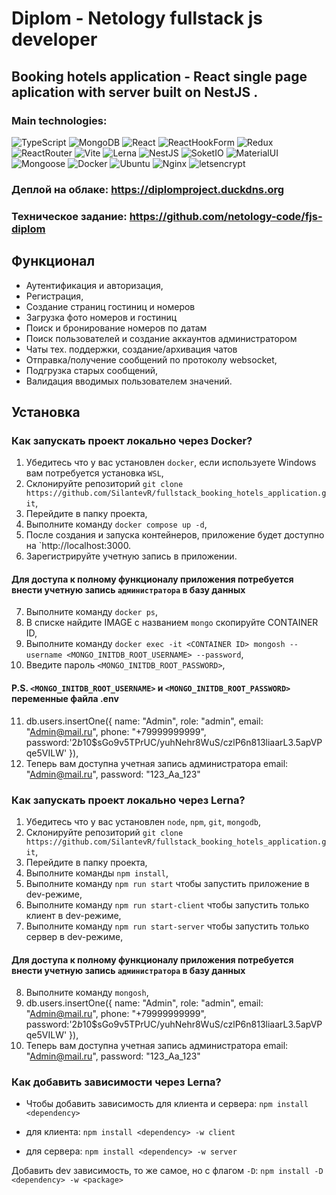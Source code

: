 # Diplom - Netology fullstack js developer

## Booking hotels application - React single page aplication with server built on NestJS .

### Main technologies:

![TypeScript](https://img.shields.io/badge/-typescript-0a0a0a?style=for-the-badge&logo=typescript)
![MongoDB](https://img.shields.io/badge/-mongodb-0a0a0a?style=for-the-badge&logo=mongodb)
![React](https://img.shields.io/badge/-react-0a0a0a?style=for-the-badge&logo=react)
![ReactHookForm](https://img.shields.io/badge/-reacthookform-0a0a0a?style=for-the-badge&logo=reacthookform)
![Redux](https://img.shields.io/badge/-redux-0a0a0a?style=for-the-badge&logo=redux)
![ReactRouter](https://img.shields.io/badge/-reactrouter-0a0a0a?style=for-the-badge&logo=reactrouter)
![Vite](https://img.shields.io/badge/-vite-0a0a0a?style=for-the-badge&logo=vite)
![Lerna](https://img.shields.io/badge/-lerna-0a0a0a?style=for-the-badge&logo=lerna)
![NestJS](https://img.shields.io/badge/-nestjs-0a0a0a?style=for-the-badge&logo=nestjs)
![SoketIO](https://img.shields.io/badge/-socketio-0a0a0a?style=for-the-badge&logo=soketio)
![MaterialUI](https://img.shields.io/badge/-mui-0a0a0a?style=for-the-badge&logo=mui)
![Mongoose](https://img.shields.io/badge/-mongoose-0a0a0a?style=for-the-badge&logo=mongoose)
![Docker](https://img.shields.io/badge/-Docker-0a0a0a?style=for-the-badge&logo=Docker)
![Ubuntu](https://img.shields.io/badge/-Ubuntu-0a0a0a?style=for-the-badge&logo=Ubuntu)
![Nginx](https://img.shields.io/badge/-Nginx-0a0a0a?style=for-the-badge&logo=Nginx)
![letsencrypt](https://img.shields.io/badge/-letsencrypt-0a0a0a?style=for-the-badge&logo=letsencrypt)
<br/>

### Деплой на облаке: https://diplomproject.duckdns.org

### Техническое задание: https://github.com/netology-code/fjs-diplom

## Функционал

- Аутентификация и авторизация,
- Регистрация,
- Создание страниц гостиниц и номеров
- Загрузка фото номеров и гостиниц
- Поиск и бронирование номеров по датам
- Поиск пользователей и создание аккаунтов администратором
- Чаты тех. поддержки, создание/архивация чатов
- Отправка/получение сообщений по протоколу websocket,
- Подгрузка старых сообщений,
- Валидация вводимых пользователем значений.

## Установка

### Как запускать проект локально через Docker?

1. Убедитесь что у вас установлен `docker`, если используете Windows вам потребуется установка `WSL`,
2. Склонируйте репозиторий `git clone https://github.com/SilantevR/fullstack_booking_hotels_application.git`,
3. Перейдите в папку проекта,
4. Выполните команду `docker compose up -d`,
5. После создания и запуска контейнеров, приложение будет доступно на `http://localhost:3000.
6. Зарегистрируйте учетную запись в приложении.

#### Для доступа к полному функционалу приложения потребуется внести учетную запись `администратора` в базу данных

7. Выполните команду `docker ps`,
8. В списке найдите IMAGE с названием `mongo` скопируйте CONTAINER ID,
9. Выполните команду `docker exec -it <CONTAINER ID> mongosh --username <MONGO_INITDB_ROOT_USERNAME> --password`,
10. Введите пароль `<MONGO_INITDB_ROOT_PASSWORD>`,

#### P.S. `<MONGO_INITDB_ROOT_USERNAME>` и `<MONGO_INITDB_ROOT_PASSWORD>` переменные файла .env

11. db.users.insertOne({ name: "Admin", role: "admin", email: "Admin@mail.ru", phone: "+79999999999", password:'$2b$10$sGo9v5TPrUC/yuhNehr8WuS/czlP6n813liaarL3.5apVPqe5VILW' }),
12. Теперь вам доступна учетная запись администратора email: "Admin@mail.ru", password: "123_Aa_123"

### Как запускать проект локально через Lerna?

1. Убедитесь что у вас установлен `node`, `npm`, `git`, `mongodb`,
2. Склонируйте репозиторий `git clone https://github.com/SilantevR/fullstack_booking_hotels_application.git`,
3. Перейдите в папку проекта,
4. Выполните команды `npm install`,
5. Выполните команду `npm run start` чтобы запустить приложение в dev-режиме,
6. Выполните команду `npm run start-client` чтобы запустить только клиент в dev-режиме,
7. Выполните команду `npm run start-server` чтобы запустить только сервер в dev-режиме,

#### Для доступа к полному функционалу приложения потребуется внести учетную запись `администратора` в базу данных

8. Выполните команду `mongosh`,
9. db.users.insertOne({ name: "Admin", role: "admin", email: "Admin@mail.ru", phone: "+79999999999", password:'$2b$10$sGo9v5TPrUC/yuhNehr8WuS/czlP6n813liaarL3.5apVPqe5VILW' }),
10. Теперь вам доступна учетная запись администратора email: "Admin@mail.ru", password: "123_Aa_123"

### Как добавить зависимости через Lerna?

- Чтобы добавить зависимость для клиента и сервера: `npm install <dependency>`

- для клиента: `npm install <dependency> -w client`

- для сервера: `npm install <dependency> -w server`

Добавить dev зависимость, то же самое, но с флагом `-D`: `npm install -D <dependency> -w <package>`
